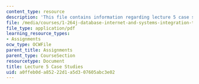 ```yaml
---
content_type: resource
description: 'This file contains information regarding lecture 5 case studies. '
file: /media/courses/1-264j-database-internet-and-systems-integration-technologies-fall-2013/a0ffeb0da85222d1a5d307605abc3e02_MIT1_264JF13_L5_case.pdf
file_type: application/pdf
learning_resource_types:
- Assignments
ocw_type: OCWFile
parent_title: Assignments
parent_type: CourseSection
resourcetype: Document
title: Lecture 5 Case Studies
uid: a0ffeb0d-a852-22d1-a5d3-07605abc3e02
---
```

